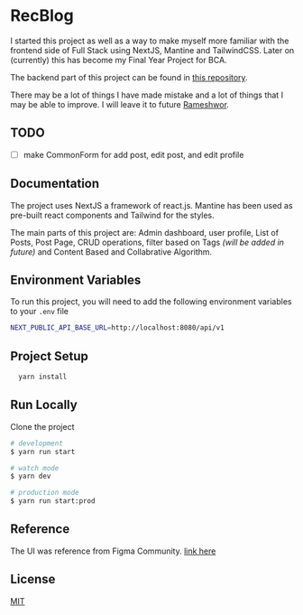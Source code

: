 # RecBlog

I started this project as well as a way to make myself more familiar with the frontend side of Full Stack using NextJS, Mantine and TailwindCSS. Later on (currently) this has become my Final Year Project for BCA.

The backend part of this project can be found in [this repository](https://github.com/rsresta07/kathanika-blog-backend).

There may be a lot of things I have made mistake and a lot of things that I may be able to improve. I will leave it to future [Rameshwor](https://github.com/rsresta07).

## TODO

- [ ] make CommonForm for add post, edit post, and edit profile

## Documentation

The project uses NextJS a framework of react.js. Mantine has been used as pre-built react components and Tailwind for the styles.

The main parts of this project are: Admin dashboard, user profile, List of Posts, Post Page, CRUD operations, filter based on Tags _(will be added in future)_ and Content Based and Collabrative Algorithm.

## Environment Variables

To run this project, you will need to add the following environment variables to your `.env` file

```bash
NEXT_PUBLIC_API_BASE_URL=http://localhost:8080/api/v1
```

## Project Setup

```bash
  yarn install
```

## Run Locally

Clone the project

```bash
# development
$ yarn run start

# watch mode
$ yarn dev

# production mode
$ yarn run start:prod
```

## Reference

The UI was reference from Figma Community. [link here](https://www.figma.com/proto/r19t6yYbD7IICxLFK4tQqT/The-Blog---A-Web-Personal-Blog--Community-?node-id=614-679&starting-point-node-id=614%3A679&show-proto-sidebar=1&t=qbZKgvjOyJU2kww9-1)

## License

[MIT](https://choosealicense.com/licenses/mit/)
